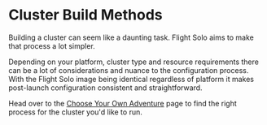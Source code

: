 # Cluster Build Methods 

Building a cluster can seem like a daunting task. Flight Solo aims to make that process a lot simpler. 

Depending on your platform, cluster type and resource requirements there can be a lot of considerations and nuance to the configuration process. With the Flight Solo image being identical regardless of platform it makes post-launch configuration consistent and straightforward. 

Head over to the [Choose Your Own Adventure](modular.md) page to find the right process for the cluster you'd like to run. 
